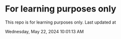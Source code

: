 # For learning purposes only
This repo is for learning purposes only.
Last updated at

Wednesday, May 22, 2024 10:01:13 AM

